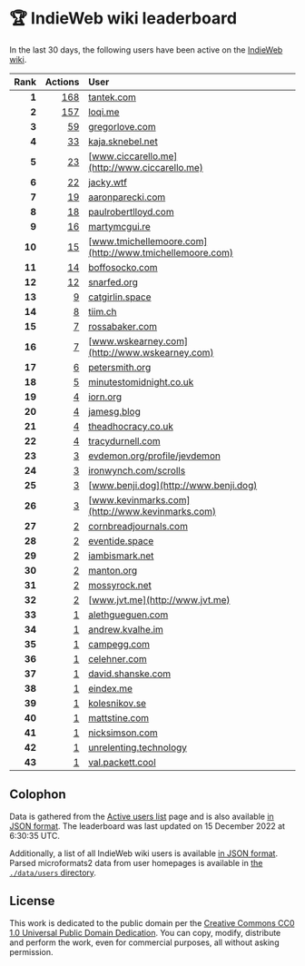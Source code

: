 # 🏆 IndieWeb wiki leaderboard

In the last 30 days, the following users have been active on the [IndieWeb wiki](https://indieweb.org).

| Rank | Actions | User |
|-----:|--------:|:-----|
| **1** | [168](https://indieweb.org/Special:Contributions/Tantek.com) | [tantek.com](http://tantek.com) |
| **2** | [157](https://indieweb.org/Special:Contributions/Loqi.me) | [loqi.me](http://loqi.me) |
| **3** | [59](https://indieweb.org/Special:Contributions/Gregorlove.com) | [gregorlove.com](http://gregorlove.com) |
| **4** | [33](https://indieweb.org/Special:Contributions/Kaja.sknebel.net) | [kaja.sknebel.net](http://kaja.sknebel.net) |
| **5** | [23](https://indieweb.org/Special:Contributions/Www.ciccarello.me) | [www.ciccarello.me](http://www.ciccarello.me) |
| **6** | [22](https://indieweb.org/Special:Contributions/Jacky.wtf) | [jacky.wtf](http://jacky.wtf) |
| **7** | [19](https://indieweb.org/Special:Contributions/Aaronparecki.com) | [aaronparecki.com](http://aaronparecki.com) |
| **8** | [18](https://indieweb.org/Special:Contributions/Paulrobertlloyd.com) | [paulrobertlloyd.com](http://paulrobertlloyd.com) |
| **9** | [16](https://indieweb.org/Special:Contributions/Martymcgui.re) | [martymcgui.re](http://martymcgui.re) |
| **10** | [15](https://indieweb.org/Special:Contributions/Www.tmichellemoore.com) | [www.tmichellemoore.com](http://www.tmichellemoore.com) |
| **11** | [14](https://indieweb.org/Special:Contributions/Boffosocko.com) | [boffosocko.com](http://boffosocko.com) |
| **12** | [12](https://indieweb.org/Special:Contributions/Snarfed.org) | [snarfed.org](http://snarfed.org) |
| **13** | [9](https://indieweb.org/Special:Contributions/Catgirlin.space) | [catgirlin.space](http://catgirlin.space) |
| **14** | [8](https://indieweb.org/Special:Contributions/Tiim.ch) | [tiim.ch](http://tiim.ch) |
| **15** | [7](https://indieweb.org/Special:Contributions/Rossabaker.com) | [rossabaker.com](http://rossabaker.com) |
| **16** | [7](https://indieweb.org/Special:Contributions/Www.wskearney.com) | [www.wskearney.com](http://www.wskearney.com) |
| **17** | [6](https://indieweb.org/Special:Contributions/Petersmith.org) | [petersmith.org](http://petersmith.org) |
| **18** | [5](https://indieweb.org/Special:Contributions/Minutestomidnight.co.uk) | [minutestomidnight.co.uk](http://minutestomidnight.co.uk) |
| **19** | [4](https://indieweb.org/Special:Contributions/Iorn.org) | [iorn.org](http://iorn.org) |
| **20** | [4](https://indieweb.org/Special:Contributions/Jamesg.blog) | [jamesg.blog](http://jamesg.blog) |
| **21** | [4](https://indieweb.org/Special:Contributions/Theadhocracy.co.uk) | [theadhocracy.co.uk](http://theadhocracy.co.uk) |
| **22** | [4](https://indieweb.org/Special:Contributions/Tracydurnell.com) | [tracydurnell.com](http://tracydurnell.com) |
| **23** | [3](https://indieweb.org/Special:Contributions/Evdemon.org_profile_jevdemon) | [evdemon.org/profile/jevdemon](http://evdemon.org/profile/jevdemon) |
| **24** | [3](https://indieweb.org/Special:Contributions/Ironwynch.com_scrolls) | [ironwynch.com/scrolls](http://ironwynch.com/scrolls) |
| **25** | [3](https://indieweb.org/Special:Contributions/Www.benji.dog) | [www.benji.dog](http://www.benji.dog) |
| **26** | [3](https://indieweb.org/Special:Contributions/Www.kevinmarks.com) | [www.kevinmarks.com](http://www.kevinmarks.com) |
| **27** | [2](https://indieweb.org/Special:Contributions/Cornbreadjournals.com) | [cornbreadjournals.com](http://cornbreadjournals.com) |
| **28** | [2](https://indieweb.org/Special:Contributions/Eventide.space) | [eventide.space](http://eventide.space) |
| **29** | [2](https://indieweb.org/Special:Contributions/Iambismark.net) | [iambismark.net](http://iambismark.net) |
| **30** | [2](https://indieweb.org/Special:Contributions/Manton.org) | [manton.org](http://manton.org) |
| **31** | [2](https://indieweb.org/Special:Contributions/Mossyrock.net) | [mossyrock.net](http://mossyrock.net) |
| **32** | [2](https://indieweb.org/Special:Contributions/Www.jvt.me) | [www.jvt.me](http://www.jvt.me) |
| **33** | [1](https://indieweb.org/Special:Contributions/Alethgueguen.com) | [alethgueguen.com](http://alethgueguen.com) |
| **34** | [1](https://indieweb.org/Special:Contributions/Andrew.kvalhe.im) | [andrew.kvalhe.im](http://andrew.kvalhe.im) |
| **35** | [1](https://indieweb.org/Special:Contributions/Campegg.com) | [campegg.com](http://campegg.com) |
| **36** | [1](https://indieweb.org/Special:Contributions/Celehner.com) | [celehner.com](http://celehner.com) |
| **37** | [1](https://indieweb.org/Special:Contributions/David.shanske.com) | [david.shanske.com](http://david.shanske.com) |
| **38** | [1](https://indieweb.org/Special:Contributions/Eindex.me) | [eindex.me](http://eindex.me) |
| **39** | [1](https://indieweb.org/Special:Contributions/Kolesnikov.se) | [kolesnikov.se](http://kolesnikov.se) |
| **40** | [1](https://indieweb.org/Special:Contributions/Mattstine.com) | [mattstine.com](http://mattstine.com) |
| **41** | [1](https://indieweb.org/Special:Contributions/Nicksimson.com) | [nicksimson.com](http://nicksimson.com) |
| **42** | [1](https://indieweb.org/Special:Contributions/Unrelenting.technology) | [unrelenting.technology](http://unrelenting.technology) |
| **43** | [1](https://indieweb.org/Special:Contributions/Val.packett.cool) | [val.packett.cool](http://val.packett.cool) |


## Colophon

Data is gathered from the [Active users list](https://indieweb.org/Special:ActiveUsers) page and is also available [in JSON format](https://github.com/jgarber623/indieweb-wiki-leaderboard/blob/main/data/leaderboard.json). The leaderboard was last updated on 15 December 2022 at 6:30:35 UTC.

Additionally, a list of all IndieWeb wiki users is available [in JSON format](https://github.com/jgarber623/indieweb-wiki-leaderboard/blob/main/data/users.json). Parsed microformats2 data from user homepages is available in [the `./data/users` directory](https://github.com/jgarber623/indieweb-wiki-leaderboard/blob/main/data/users).

## License

This work is dedicated to the public domain per the [Creative Commons CC0 1.0 Universal Public Domain Dedication](https://creativecommons.org/publicdomain/zero/1.0/). You can copy, modify, distribute and perform the work, even for commercial purposes, all without asking permission.

